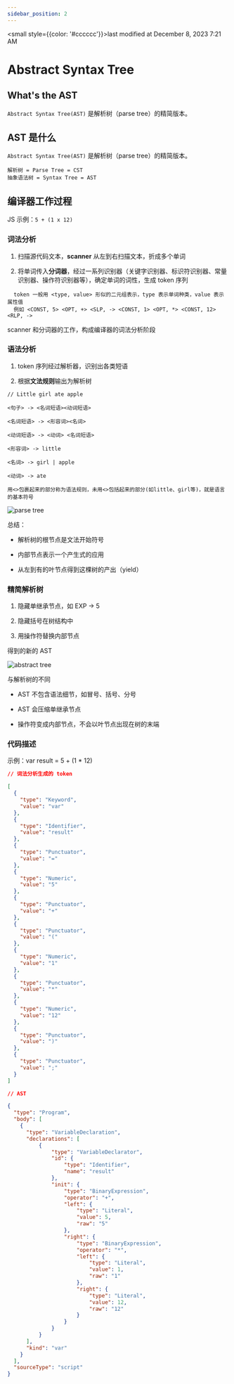 ```yaml
---
sidebar_position: 2
---
```

    
<small style={{color: '#cccccc'}}>last modified at December 8, 2023 7:21 AM</small>
# Abstract Syntax Tree

## What's the AST

`Abstract Syntax Tree(AST)` 是解析树（parse tree）的精简版本。

## AST 是什么

`Abstract Syntax Tree(AST)` 是解析树（parse tree）的精简版本。

```text
解析树 = Parse Tree = CST
抽象语法树 = Syntax Tree = AST
```

## 编译器工作过程

JS 示例：`5 + (1 x 12)`

### 词法分析

1. 扫描源代码文本，**scanner** 从左到右扫描文本，折成多个单词

2. 将单词传入**分词器**，经过一系列识别器（关键字识别器、标识符识别器、常量识别器、操作符识别器等），确定单词的词性，生成 token 序列

```text
  token 一般用 <type, value> 形似的二元组表示，type 表示单词种类，value 表示属性值
  例如 <CONST, 5> <OPT, +> <SLP, -> <CONST, 1> <OPT, *> <CONST, 12> <RLP, ->
```

scanner 和分词器的工作，构成编译器的词法分析阶段

### 语法分析

1. token 序列经过解析器，识别出各类短语

2. 根据**文法规则**输出为解析树

```text
// Little girl ate apple

<句子> -> <名词短语><动词短语>

<名词短语> -> <形容词><名词>

<动词短语> -> <动词> <名词短语>

<形容词> -> little

<名词> -> girl | apple

<动词> -> ate

用<>包裹起来的部分称为语法规则，未用<>包括起来的部分(如little、girl等)，就是语言的基本符号

```

![parse tree](./assets/parse-tree.png)

总结：

* 解析树的根节点是文法开始符号

* 内部节点表示一个产生式的应用

* 从左到有的叶节点得到这棵树的产出（yield）

### 精简解析树

1. 隐藏单继承节点，如 EXP -> 5

2. 隐藏括号在树结构中

3. 用操作符替换内部节点

得到的新的 AST

![abstract tree](./assets/abstract-tree.png)

与解析树的不同

* AST 不包含语法细节，如冒号、括号、分号

* AST 会压缩单继承节点

* 操作符变成内部节点，不会以叶节点出现在树的末端

### 代码描述

示例：var result  =  5 + (1 * 12)

```json
// 词法分析生成的 token

[
  {
    "type": "Keyword",
    "value": "var"
  },
  {
    "type": "Identifier",
    "value": "result"
  },
  {
    "type": "Punctuator",
    "value": "="
  },
  {
    "type": "Numeric",
    "value": "5"
  },
  {
    "type": "Punctuator",
    "value": "+"
  },
  {
    "type": "Punctuator",
    "value": "("
  },
  {
    "type": "Numeric",
    "value": "1"
  },
  {
    "type": "Punctuator",
    "value": "*"
  },
  {
    "type": "Numeric",
    "value": "12"
  },
  {
    "type": "Punctuator",
    "value": ")"
  },
  {
    "type": "Punctuator",
    "value": ";"
  }
]

// AST

{
  "type": "Program",
  "body": [
    {
      "type": "VariableDeclaration",
      "declarations": [
          {
              "type": "VariableDeclarator",
              "id": {
                  "type": "Identifier",
                  "name": "result"
              },
              "init": {
                  "type": "BinaryExpression",
                  "operator": "+",
                  "left": {
                      "type": "Literal",
                      "value": 5,
                      "raw": "5"
                  },
                  "right": {
                      "type": "BinaryExpression",
                      "operator": "*",
                      "left": {
                          "type": "Literal",
                          "value": 1,
                          "raw": "1"
                      },
                      "right": {
                          "type": "Literal",
                          "value": 12,
                          "raw": "12"
                      }
                  }
              }
          }
      ],
      "kind": "var"
    }
  ],
  "sourceType": "script"
}

```

      